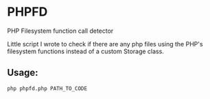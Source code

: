 # PHPFD

PHP Filesystem function call detector

Little script I wrote to check if there are any php files
using the PHP's filesystem functions instead of a custom Storage class.

## Usage:
`php phpfd.php PATH_TO_CODE`
